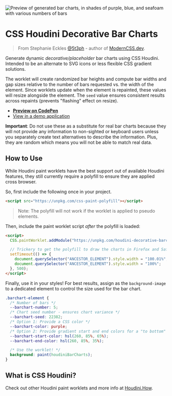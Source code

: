 ![Preview of generated bar charts, in shades of purple, blue, and seafoam with various numbers of bars](https://repository-images.githubusercontent.com/408878985/2b66d282-faf7-4609-bbc1-93040e3a02c1)

# CSS Houdini Decorative Bar Charts

> From Stephanie Eckles [@5t3ph](https://twitter.com/5t3ph) - author of [ModernCSS.dev](https://moderncss.dev).

Generate dynamic _decorative/placeholder_ bar charts using CSS Houdini. Intended to be an alternate to SVG icons or less flexible CSS gradient solutions.

The worklet will create randomized bar heights and compute bar widths and gap sizes relative to the number of bars requested vs. the width of the element. Since worklets update when the element is repainted, these values will resize alongside the element. The `seed` value ensures consistent results across repaints (prevents "flashing" effect on resize).

- [**Preview on CodePen**](https://codepen.io/5t3ph/pen/jOwKGPZ)
- [View in a demo application](https://lwj-modcss.netlify.app/)

**Important**: Do not use these as a substitute for real bar charts because they will not provide any information to non-sighted or keyboard users unless you separately create text alternatives to describe the information. Plus, they are random which means you will not be able to match real data.

## How to Use

While Houdini paint worklets have the best support out of available Houdini features, they still currently require a polyfill to ensure they are applied cross browser.

So, first include the following once in your project.

```html
<script src="https://unpkg.com/css-paint-polyfill"></script>
```

> Note: The polyfill will not work if the worklet is applied to pseudo elements.

Then, include the paint worklet script _after_ the polyfill is loaded:

```html
<script>
  CSS.paintWorklet.addModule("https://unpkg.com/houdini-decorative-barcharts");

  // Trickery to get the polyfill to draw the charts in Firefox and Safari
  setTimeout(() => {
    document.querySelector("ANCESTOR_ELEMENT").style.width = "100.01%";
    document.querySelector("ANCESTOR_ELEMENT").style.width = "100%";
  }, 500);
</script>
```

Finally, use it in your styles! For best results, assign as the `background-image` to a dedicated element to control the size used for the bar chart.

```css
.barchart-element {
  /* Number of bars */
  --barchart-number: 5;
  /* Chart seed number - ensures chart variance */
  --barchart-seed: 22382;
  /* Option 1: Provide a CSS color */
  --barchart-color: purple;
  /* Option 2: Provide gradient start and end colors for a "to bottom" gradient */
  --barchart-start-color: hsl(260, 85%, 65%);
  --barchart-end-color: hsl(260, 85%, 35%);

  /* Use the worklet! */
  background: paint(houdiniBarCharts);
}
```

## What is CSS Houdini?

Check out other Houdini paint worklets and more info at [Houdini.How](https://houdini.how).
